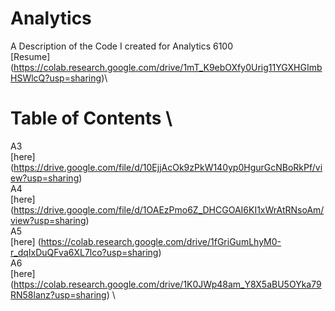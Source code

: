 # Analytics
A Description of the Code I created for Analytics 6100\
[Resume] (https://colab.research.google.com/drive/1mT_K9ebOXfy0Urig11YGXHGImbHSWlcQ?usp=sharing)\

# Table of Contents \
A3 \
[here] (https://drive.google.com/file/d/10EjjAcOk9zPkW140yp0HgurGcNBoRkPf/view?usp=sharing) \
A4 \
[here] (https://drive.google.com/file/d/1OAEzPmo6Z_DHCGOAI6KI1xWrAtRNsoAm/view?usp=sharing) \
A5 \
[here] (https://colab.research.google.com/drive/1fGriGumLhyM0-r_dqIxDuQFva6XL7lco?usp=sharing) \
A6 \
[here] (https://colab.research.google.com/drive/1K0JWp48am_Y8X5aBU5OYka79RN58lanz?usp=sharing) \
